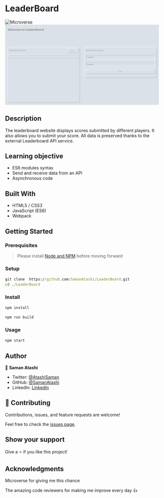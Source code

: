 # LeaderBoard
![Microverse](https://img.shields.io/badge/Microverse-blueviolet)
![](./src/assets/screenshot.png/)

## Description
The leaderboard website displays scores submitted by different players. It also allows you to submit your score. All data is preserved thanks to the external Leaderboard API service.

## Learning objective
- ES6 modules syntax
- Send and receive data from an API
- Asynchronous code

## Built With 
- HTML5 / CSS3
- JavaScript (ES6)
- Webpack

## Getting Started

### Prerequisites
> Please install [Node and NPM](https://nodejs.org/)  before moving forward

### Setup

```cmd
git clone  https://github.com/SamanAtashi/LeaderBoard.git
cd ./LeaderBoard
```
### Install

```cmd
npm install
```

```cmd
npm run build 
```
### Usage

```cmd
npm start
```

## Author

👤 **Saman Atashi**

- Twitter: [@AtashiSaman](https://twitter.com/AtashiSaman)
- GitHub: [@SamanAtashi](https://github.com/SamanAtashi)
- LinkedIn: [LinkedIn](https://www.linkedin.com/in/saman-atashi-9539911b0)

## 🤝 Contributing

Contributions, issues, and feature requests are welcome!

Feel free to check the [issues page](../../issues/).


## Show your support

Give a ⭐️ if you like this project!


## Acknowledgments

Microverse for giving me this chance

The amazing code reviewers for making me improve every day :thumbsup:
